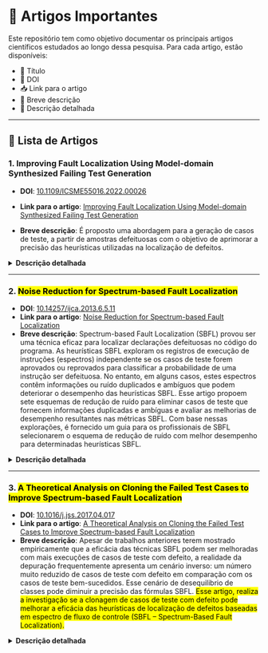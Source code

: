 # 📝 Artigos Importantes
Este repositório tem como objetivo documentar os principais artigos científicos estudados ao longo dessa pesquisa. Para cada artigo, estão disponíveis:

- 📌 Título
- 🔗 DOI
- 📥 Link para o artigo
- 📝 Breve descrição
- 📖 Descrição detalhada
---
## 📄 Lista de Artigos

### 1. **Improving Fault Localization Using Model-domain Synthesized Failing Test Generation**
- **DOI**: [10.1109/ICSME55016.2022.00026](https://doi.org/10.1109/ICSME55016.2022.00026)
- **Link para o artigo**: [Improving Fault Localization Using Model-domain Synthesized Failing Test Generation](https://github.com/Reinaldo-Jr-Dev/doutorado/blob/article/IEEE-Improving_Fault_Localization_Using_Model-domain_Synthesized_Failing_Test_Generation.pdf)

- **Breve descrição**: É proposto uma abordagem para a geração de casos de teste, a partir de amostras defeituosas com o objetivo de aprimorar a precisão das heurísticas utilizadas na localização de defeitos.
<details>
  <summary><strong>Descrição detalhada</strong></summary>
  
  - Contribuições
    - É proposto uma abordagem (técnica de over-sampling SMOTE) para a geração de casos de teste com defeitos sintetizados, a partir de amostras defeituosas extraídas do modelo de domínio (matriz de espectro de fluxo de controle). O objetivo é aprimorar a precisão das heurísticas utilizadas na localização de defeitos.
    - Os experimentos de criação das amostras de testes com defeitos, melhorou significamente as heurísticas de localização de defeitos.
  - Importância do artigo para a pesquisa
    - Foi demonstrado que o procedimento de geração de casos de teste com defeitos sintetizados representa uma estratégia eficaz para aprimorar os dados originais do modelo de domínio. Essa melhoria contribui diretamente para o aumento da precisão das heurísticas de localização de defeitos.
    - As métricas utilizadas foram: Mean Average Rank (MAR), Mean First Rank (MFR) e Relative Improvement (RImp).
</details>

---

### 2. <mark>**Noise Reduction for Spectrum-based Fault Localization**</mark>
- **DOI**: [10.14257/ijca.2013.6.5.11](http://dx.doi.org/10.14257/ijca.2013.6.5.11)
- **Link para o artigo**: [Noise Reduction for Spectrum-based Fault Localization](https://github.com/Reinaldo-Jr-Dev/doutorado/blob/article/Noise_Reduction_for_Spectrum_based_Fault_Localization.pdf)
- **Breve descrição**: Spectrum-based Fault Localization (SBFL) provou ser uma técnica eficaz para localizar declarações defeituosas no código do programa. As heurísticas SBFL exploram os registros de execução de instruções (espectros) independente se os casos de teste forem aprovados ou reprovados para classificar a probabilidade de uma instrução ser defeituosa. No entanto, em alguns casos, estes espectros contêm informações ou ruído duplicados e ambíguos que podem deteriorar o desempenho das heurísticas SBFL. Esse artigo propoem sete esquemas de redução de ruído para eliminar casos de teste que fornecem informações duplicadas e ambíguas e avaliar as melhorias de desempenho resultantes nas métricas SBFL. Com base nessas explorações, é fornecido um guia para os profissionais de SBFL selecionarem o esquema de redução de ruído com melhor desempenho para determinadas heurísticas SBFL.
<details>
  <summary><strong>Descrição detalhada</strong></summary>

  - Contribuições
    - <mark>A partir da análise realizada nos espectros de programas defeituosos no Siemens Test Suite, observou-se que, em muitas versões dos programas, existem casos de teste com espectros idênticos (registro de cobertura de execução de instruções), embora as entradas de teste sejam diferentes.</mark> Estas observações em casos de teste com espectros idênticos podem ser divididas em três categorias.
	    - Um caso de teste com defeito e um caso de teste aprovado compartilham o mesmo espectro.
	    - Mais de um caso de teste com defeito compartilha o mesmo espectro.
	    - Mais de um caso de teste aprovado compartilha o mesmo espectro.
    - É proposto sete esquemas de redução de ruído para remover e eliminar casos de teste que forneçam informações duplicadas e ambíguas e avaliar as melhorias de desempenho resultantes em mais de 30 heurísticas SBFL estudadas.<mark>
      - <mark>Noise Reduction Scheme 1 (NRS1): para cada caso de teste reprovado, todos os casos de teste aprovados com espectros idênticos ao caso de teste com defeito serão removidos.</mark>
      - <mark>Noise Reduction Scheme 2 (NRS2): para cada caso de teste aprovado, todos os casos de teste reprovados com espectros idênticos ao caso de teste aprovado serão removidos.</mark>
      - <mark>Noise Reduction Scheme 3 (NRS3): para cada conjunto de casos de teste aprovados e reprovados com espectros idênticos, todos os casos de teste do conjunto serão removidos.</mark>
      - <mark>Noise Reduction Scheme 4 (NRS4): Para cada conjunto de casos de teste aprovados com espectros idênticos, todos, exceto um caso de teste, serão removidos.</mark>
      - <mark>Noise Reduction Scheme 5 (NRS5): Este esquema de redução de ruído é uma combinação de NRS4 e NRS1.</mark>
      - <mark>Noise Reduction Scheme 6 (NRS6): Este esquema de redução de ruído é uma combinação de NRS4 e NRS2.</mark>
      - <mark>Noise Reduction Scheme 7 (NRS7): Este esquema de redução de ruído é uma combinação de NRS4 e NRS3.</mark>
    - A partir dos experimentos realizados em 62 versões defeituosas de programas no Siemens Test Suite, foi descoberto que os casos de teste com espectros idênticos podem chegar a 27% no Siemens Test Suite.
    - A percentagem significativa elevada de casos de teste com espectros idênticos é essencialmente ruído para as heurísticas SBFL, o que podem deteriorar o seu desempenho.
  - Importância do artigo para a pesquisa
    - <mark>Foi demonstrado que o procedimento de eliminação dos ruídos da matriz de espectro poderá contribuir de forma significativa com a eficácia das heurísticas SBFL.</mark> 

</details>

---

### 3. <mark>**A Theoretical Analysis on Cloning the Failed Test Cases to Improve Spectrum-based Fault Localization**</mark>
- **DOI**: [10.1016/j.jss.2017.04.017](https://doi.org/10.1016/j.jss.2017.04.017)
- **Link para o artigo**: [A Theoretical Analysis on Cloning the Failed Test Cases to Improve Spectrum-based Fault Localization](https://github.com/Reinaldo-Jr-Dev/doutorado/blob/article/A%20Theoretical%20Analysis%20on%20Cloning%20the%20Failed%20Test%20Cases%20to%20Improve%20Spectrum-based%20Fault%20Localization.pdf)
- **Breve descrição**: Apesar de trabalhos anteriores terem mostrado empiricamente que a eficácia das técnicas SBFL podem ser melhoradas com mais execuções de casos de teste com defeito, a realidade da depuração frequentemente apresenta um cenário inverso: um número muito reduzido de casos de teste com defeito em comparação com os casos de teste bem-sucedidos. Esse cenário de desequilibrio de classes pode diminuir a precisão das fórmulas SBFL. <mark>Esse artigo, realiza a investigação se a clonagem de casos de teste com defeito pode melhorar a eficácia das heurísticas de localização de defeitos baseadas em espectro de fluxo de controle (SBFL – Spectrum-Based Fault Localization).</mark>
<details>
  <summary><strong>Descrição detalhada</strong></summary>	
	
  - Solução Proposta
  	- <mark>Para mitigar o problema do desequilíbrio de classes sem perder informações valiosas dos testes existentes, os autores propõem uma **estratégia de clonagem**. A ideia é replicar o conjunto de casos de teste falhos até que seu tamanho se aproxime ou se iguale ao número de casos de teste bem-sucedidos.</mark>
  - Experimento produzido:
	- 33 fórmulas SBFL avaliadas.
	- 12 programas como benchmark foram utilizados.
	- O experimento considerou os seguintes cenários de defeito: Single-fault (versões de programa com um único defeito conhecido), Double-fault (versões de programa com dois defeitos sintetizados), Triple-fault (versões de programas com três defeitos sintetizados).
  - Análise Estatística
  	- Para determinar a significância dos resultados empíricos, foi empregado o teste de Wilcoxon Signed Rank, com um nível de significância de 0.05.
  - Detalhes do Processo de Clonagem
	- <mark>A abordagem dos autores é uma estratégia baseada em adição. Eles optaram por adicionar "cópias" dos testes com defeito existentes. É importante notar que essa clonagem é conceitual e matemática, não implicando na criação de inúmeras cópias físicas dos casos de teste e sua reexecução. O artigo enfatiza que o benefício é a manipulação das fórmulas das técnicas SBFL.</mark>
	- A fórmula para o fator de clonagem c é: c = (P / F) Onde: P (é o número de casos de teste bem-sucedidos) e F (é o número de casos de teste falhos). Isso significa que cada um dos F casos de teste falhos serão clonados c vezes.
	- As fórmulas SBFL dependem de parâmetros como aef (número de casos de teste falhos que executam uma entidade de programa), anf (número de casos de teste falhos que não executam uma entidade de programa), aep (número de casos de teste passados que executam uma entidade de programa) e anp (número de casos de teste passados que não executam uma entidade de programa) e após a clonagem esses parâmatros ficam da seguinte forma: aep, anp, (c * aef) e (c * anf).
  - Por que essa abordagem foi utilizada?
	- <mark>Eficiência Computacional: É uma operação matemática simples (fator de clonagem * valor da variável) que tem um custo computacional muito baixo. Reexecutar testes ou manipular matrizes gigantescas não seria interessante.</mark>
	- <mark>Foco na Análise: Permite uma análise matemática mais direta do impacto nas fórmulas SBFL, já que a mudança é essencialmente uma ponderação dos argumentos das fórmulas.</mark>
	- <mark>Viabilidade: Permite que a técnica seja aplicada mesmo em grandes projetos de software onde o custo de geração de mais testes falhos ou a alteração da matriz de cobertura seria impraticável.</mark>
  - Métricas utilizadas
	- Avg expense: Custo médio para localizar um defeito.
	- Max expense: Similar ao Avg, mas considera o defeito como o último a ser encontrado em caso de empate.
	- Top-5 e Top-5‰: Avaliam se o defeito foi localizada dentro das 5 primeiras posições ou dos 5‰ das entidades com maior suspeita.
  - Contribuições:
	- <mark>O estudo demonstra de forma robusta, que a estratégia de clonagem de casos de teste com defeito é uma abordagem eficaz e benéfica para melhorar (ou, no mínimo, 	preservar) a precisão das fórmulas de localização de defeitos baseada em espectro para a maioria das fórmulas analisadas. Esta técnica oferece um método de baixo custo computacional para lidar com o problema de desequilíbrio de classes em conjuntos de testes.	</mark>	
  - Importância do artigo para a pesquisa
    - Demonstra que a clonagem de casos de testes com defeito é uma estratégia eficaz e de baixo custo computacional para melhorar a eficácia das heurísticas de localização de defeitos.
		
</details>
